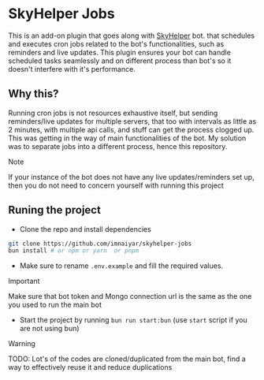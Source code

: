 # SkyHelper Jobs

This is an add-on plugin that goes along with [SkyHelper](https://github.com/imnaiyar/SkyHelper) bot. that schedules and executes cron jobs related to the bot's functionalities, such as reminders and live updates. This plugin ensures your bot can handle scheduled tasks seamlessly and on different process than bot's so it doesn't interfere with it's performance.

## Why this?

Running cron jobs is not resources exhaustive itself, but sending reminders/live updates for multiple servers, that too with intervals as little as 2 minutes, with multiple api calls, and stuff can get the process clogged up. This was getting in the way of main functionalities of the bot. My solution was to separate jobs into a different process, hence this repository.

> [!NOTE]  
> If your instance of the bot does not have any live updates/reminders set up, then you do not need to concern yourself with running this project

## Runing the project

- Clone the repo and install dependencies

```bash
git clone https://github.com/imnaiyar/skyhelper-jobs
bun install # or npm or yarn  or pnpm
```

- Make sure to rename `.env.example` and fill the required values.

> [!IMPORTANT]  
> Make sure that bot token and Mongo connection url is the same as the one you used to run the main bot

- Start the project by running `bun run start:bun` (use `start` script if you are not using bun)

> [!WARNING]  
> TODO: Lot's of the codes are cloned/duplicated from the main bot, find a way to effectively reuse it and reduce duplications
